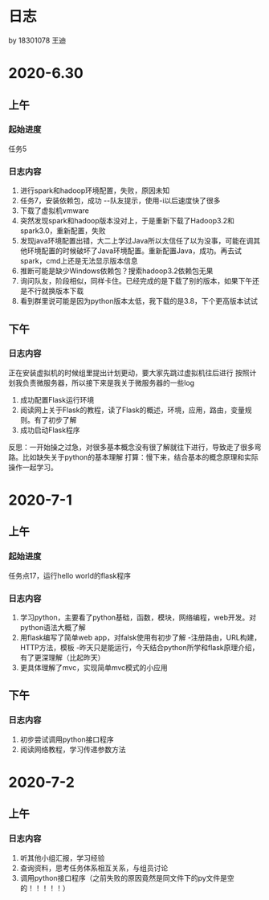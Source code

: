 # 日志

by 18301078 王迪

# 2020-6.30

## 上午

### 起始进度

任务5

### 日志内容

1. 进行spark和hadoop环境配置，失败，原因未知
2. 任务7，安装依赖包，成功
   --队友提示，使用-i以后速度快了很多
3. 下载了虚拟机vmware
4. 突然发现spark和hadoop版本没对上，于是重新下载了Hadoop3.2和spark3.0，重新配置，失败
5. 发现java环境配置出错，大二上学过Java所以太信任了以为没事，可能在调其他环境配置的时候破坏了Java环境配置。重新配置Java，成功。再去试spark，cmd上还是无法显示版本信息
6. 推断可能是缺少Windows依赖包？搜索hadoop3.2依赖包无果
7. 询问队友，阶段相似，同样卡住。已经完成的是下载了别的版本，如果下午还是不行就换版本下载
8. 看到群里说可能是因为python版本太低，我下载的是3.8，下个更高版本试试

## 下午

### 日志内容

正在安装虚拟机的时候组里提出计划更动，要大家先跳过虚拟机往后进行
按照计划我负责微服务器，所以接下来是我关于微服务器的一些log
1. 成功配置Flask运行环境
2. 阅读网上关于Flask的教程，读了Flask的概述，环境，应用，路由，变量规则。有了初步了解
3. 成功启动Flask程序

反思：一开始操之过急，对很多基本概念没有很了解就往下进行，导致走了很多弯路。比如缺失关于python的基本理解
打算：慢下来，结合基本的概念原理和实际操作一起学习。


# 2020-7-1

## 上午

### 起始进度

任务点17，运行hello world的flask程序

### 日志内容

1. 学习python，主要看了python基础，函数，模块，网络编程，web开发。对python语法大概了解
2. 用flask编写了简单web app，对falsk使用有初步了解
   -注册路由，URL构建，HTTP方法，模板
   -昨天只是能运行，今天结合python所学和flask原理介绍，有了更深理解（比起昨天）
3. 更具体理解了mvc，实现简单mvc模式的小应用

## 下午

### 日志内容

1. 初步尝试调用python接口程序
2. 阅读网络教程，学习传递参数方法

# 2020-7-2

## 上午

### 日志内容
1. 听其他小组汇报，学习经验
2. 查询资料，思考任务体系相互关系，与组员讨论
3. 调用python接口程序（之前失败的原因竟然是同文件下的py文件是空的！！！！！）